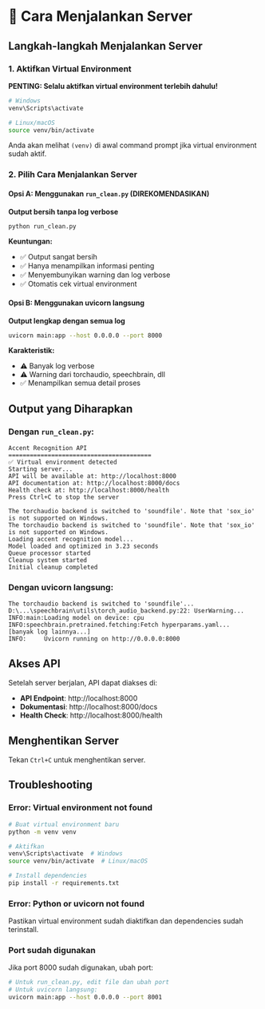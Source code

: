 # 🚀 Cara Menjalankan Server

## Langkah-langkah Menjalankan Server

### 1. Aktifkan Virtual Environment
**PENTING: Selalu aktifkan virtual environment terlebih dahulu!**

```bash
# Windows
venv\Scripts\activate

# Linux/macOS  
source venv/bin/activate
```

Anda akan melihat `(venv)` di awal command prompt jika virtual environment sudah aktif.

### 2. Pilih Cara Menjalankan Server

#### Opsi A: Menggunakan `run_clean.py` (DIREKOMENDASIKAN)
**Output bersih tanpa log verbose**

```bash
python run_clean.py
```

**Keuntungan:**
- ✅ Output sangat bersih
- ✅ Hanya menampilkan informasi penting
- ✅ Menyembunyikan warning dan log verbose
- ✅ Otomatis cek virtual environment

#### Opsi B: Menggunakan uvicorn langsung
**Output lengkap dengan semua log**

```bash
uvicorn main:app --host 0.0.0.0 --port 8000
```

**Karakteristik:**
- ⚠️ Banyak log verbose
- ⚠️ Warning dari torchaudio, speechbrain, dll
- ✅ Menampilkan semua detail proses

## Output yang Diharapkan

### Dengan `run_clean.py`:
```
Accent Recognition API
========================================
✅ Virtual environment detected
Starting server...
API will be available at: http://localhost:8000
API documentation at: http://localhost:8000/docs
Health check at: http://localhost:8000/health
Press Ctrl+C to stop the server

The torchaudio backend is switched to 'soundfile'. Note that 'sox_io' is not supported on Windows.
The torchaudio backend is switched to 'soundfile'. Note that 'sox_io' is not supported on Windows.
Loading accent recognition model...
Model loaded and optimized in 3.23 seconds
Queue processor started
Cleanup system started
Initial cleanup completed
```

### Dengan uvicorn langsung:
```
The torchaudio backend is switched to 'soundfile'...
D:\...\speechbrain\utils\torch_audio_backend.py:22: UserWarning...
INFO:main:Loading model on device: cpu
INFO:speechbrain.pretrained.fetching:Fetch hyperparams.yaml...
[banyak log lainnya...]
INFO:     Uvicorn running on http://0.0.0.0:8000
```

## Akses API

Setelah server berjalan, API dapat diakses di:
- **API Endpoint**: http://localhost:8000
- **Dokumentasi**: http://localhost:8000/docs  
- **Health Check**: http://localhost:8000/health

## Menghentikan Server

Tekan `Ctrl+C` untuk menghentikan server.

## Troubleshooting

### Error: Virtual environment not found
```bash
# Buat virtual environment baru
python -m venv venv

# Aktifkan
venv\Scripts\activate  # Windows
source venv/bin/activate  # Linux/macOS

# Install dependencies
pip install -r requirements.txt
```

### Error: Python or uvicorn not found
Pastikan virtual environment sudah diaktifkan dan dependencies sudah terinstall.

### Port sudah digunakan
Jika port 8000 sudah digunakan, ubah port:
```bash
# Untuk run_clean.py, edit file dan ubah port
# Untuk uvicorn langsung:
uvicorn main:app --host 0.0.0.0 --port 8001
```
